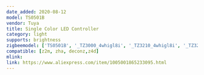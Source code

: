 ```yaml
---
date_added: 2020-08-12
model: TS0501B
vendor: Tuya
title: Single Color LED Controller 
category: light
supports: brightness
zigbeemodel: ['TS0501B', '_TZ3000_4whigl8i', '_TZ3210_4whigl8i', '_TZ3210_9q49basr', '_TZ3210_i680rtja', '_TZ3210_grnwgegn', '_TZ3210_nehayyhx', '_TZ3210_wuheofsg', '_TZ3210_e5t9bfdv', '_TZ3210_19qb27da', '_TZ3210_4zinq6io', '_TZ3210_93gnbdgz']
compatible: [z2m, zha, deconz,z4d]
mlink: 
link: https://www.aliexpress.com/item/1005001865233095.html
---
```

